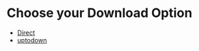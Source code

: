# Choose your Download Option
- [Direct](./direct)
- [uptodown](https://dev-byzero-counter.en.uptodown.com/android)
